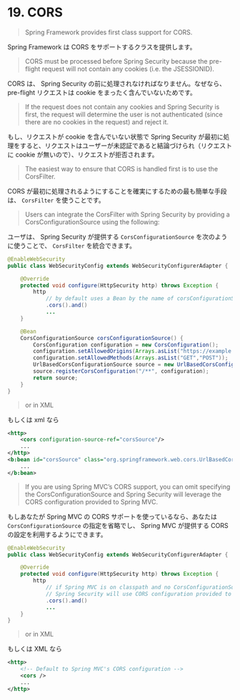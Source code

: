 # 19. CORS
> Spring Framework provides first class support for CORS.

Spring Framework は CORS をサポートするクラスを提供します。

> CORS must be processed before Spring Security because the pre-flight request will not contain any cookies (i.e. the JSESSIONID).

CORS は、 Spring Security の前に処理されなければなりません。なぜなら、 pre-flight リクエストは cookie をまったく含んでいないためです。

> If the request does not contain any cookies and Spring Security is first, the request will determine the user is not authenticated (since there are no cookies in the request) and reject it.

もし、リクエストが cookie を含んでいない状態で Spring Security が最初に処理をすると、リクエストはユーザーが未認証であると結論づけられ（リクエストに cookie が無いので）、リクエストが拒否されます。

> The easiest way to ensure that CORS is handled first is to use the CorsFilter.

CORS が最初に処理されるようにすることを確実にするための最も簡単な手段は、 `CorsFilter` を使うことです。

> Users can integrate the CorsFilter with Spring Security by providing a CorsConfigurationSource using the following:

ユーザは、 Spring Security が提供する `CorsConfigurationSource` を次のように使うことで、 `CorsFilter` を統合できます。

```java
@EnableWebSecurity
public class WebSecurityConfig extends WebSecurityConfigurerAdapter {

	@Override
	protected void configure(HttpSecurity http) throws Exception {
		http
			// by default uses a Bean by the name of corsConfigurationSource
			.cors().and()
			...
	}

	@Bean
	CorsConfigurationSource corsConfigurationSource() {
		CorsConfiguration configuration = new CorsConfiguration();
		configuration.setAllowedOrigins(Arrays.asList("https://example.com"));
		configuration.setAllowedMethods(Arrays.asList("GET","POST"));
		UrlBasedCorsConfigurationSource source = new UrlBasedCorsConfigurationSource();
		source.registerCorsConfiguration("/**", configuration);
		return source;
	}
}
```

> or in XML

もしくは xml なら

```xml
<http>
	<cors configuration-source-ref="corsSource"/>
	...
</http>
<b:bean id="corsSource" class="org.springframework.web.cors.UrlBasedCorsConfigurationSource">
	...
</b:bean>
```

> If you are using Spring MVC’s CORS support, you can omit specifying the CorsConfigurationSource and Spring Security will leverage the CORS configuration provided to Spring MVC.

もしあなたが Spring MVC の CORS サポートを使っているなら、あなたは `CorsConfigurationSource` の指定を省略でし、 Spring MVC が提供する CORS の設定を利用するようにできます。

```java
@EnableWebSecurity
public class WebSecurityConfig extends WebSecurityConfigurerAdapter {

	@Override
	protected void configure(HttpSecurity http) throws Exception {
		http
			// if Spring MVC is on classpath and no CorsConfigurationSource is provided,
			// Spring Security will use CORS configuration provided to Spring MVC
			.cors().and()
			...
	}
}
```

> or in XML

もしくは XML なら

```xml
<http>
	<!-- Default to Spring MVC's CORS configuration -->
	<cors />
	...
</http>
```
